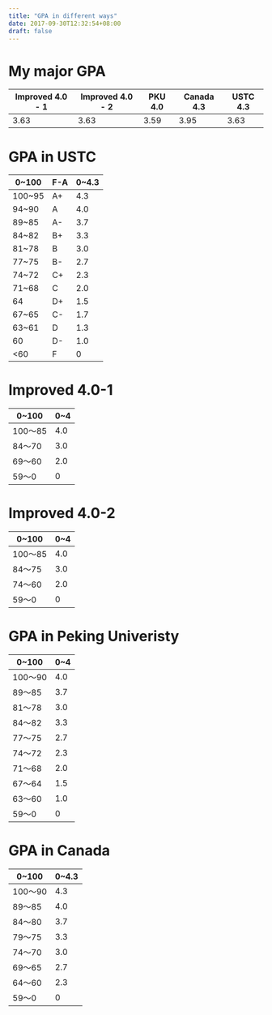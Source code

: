 ```yaml
---
title: "GPA in different ways"
date: 2017-09-30T12:32:54+08:00
draft: false
---
```

# My major GPA
|Improved 4.0 - 1 |	Improved 4.0 - 2 |	PKU 4.0 	|Canada 4.3 |	USTC 4.3|
|-----------------|------------------|------------|-----------|---------|
|3.63             |	3.63             |	3.59      |	3.95      |	3.63    |


# GPA in USTC
| 0~100 |F-A |0~4.3|
|-------|----|----|
|100~95 |A+  |4.3 |
|94~90  |A   |4.0 |
|89~85  |A-  |3.7 |
|84~82  |B+  |3.3 |
|81~78  |B   |3.0 |
|77~75  |B-  |2.7 |
|74~72  |C+  |2.3 |
|71~68  |C   |2.0 |
|64     |D+  |1.5 |
|67~65  |C-  |1.7 |
|63~61  |D   |1.3 |
|60     |D-  |1.0 |
|<60    |F   |0   |

# Improved 4.0-1
| 0~100 |0~4|
|-------|----|
|100～85| 	4.0|
|84～70 |	3.0|
|69～60 |	2.0|
|59～0  |	0|

# Improved 4.0-2
| 0~100 |0~4|
|-------|----|
|100～85 	|4.0|
|84～75 	|3.0|
|74～60 	|2.0|
|59～0 	|0|

# GPA in Peking Univeristy
| 0~100 |0~4|
|-------|----|
|100～90| 	4.0|
|89～85 |	3.7|
|81～78 |	3.0|
|84～82 |	3.3|
|77～75 |	2.7|
|74～72 |	2.3|
|71～68 	|2.0|
|67～64 	|1.5|
|63～60 |	1.0|
|59～0 |	0|

# GPA in Canada
| 0~100 |0~4.3|
|-------|----|
|100～90 |	4.3|
|89～85 	|4.0|
|84～80 	|3.7|
|79～75 	|3.3|
|74～70 	|3.0|
|69～65 	|2.7|
|64～60 	|2.3|
|59～0 	|0|
